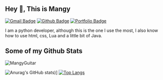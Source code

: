 ## Hey 👋, This is Mangy
[![Gmail Badge](https://img.shields.io/badge/-lalaguna2612@gmail.com-c14438?style=flat&logo=Gmail&logoColor=white&link=mailto:lalaguna2612@gmail.com)](mailto:lalaguna2612@gmail.com) [![Github Badge](https://img.shields.io/badge/-MangyGuitar-grey?style=flat&logo=github&logoColor=white&link=https://github.com/MangyGuitar/)](https://www.github.com/MangyGuitar/) [![Portfolio Badge](https://img.shields.io/badge/portfolio-web-blue?style=flat&link=https://mangy.netlify.app//)](https://mangy.netlify.app//) <p align='left'>I am a python developer, although this is the one I use the most, I also know how to use html, css, Lua and a little bit of Java.</p>
## Some of my Github Stats
<p align=left> <img src=https://komarev.com/ghpvc/?username=MangyGuitar alt=MangyGuitar /> </p>

![Anurag's GitHub stats](https://github-readme-stats.vercel.app/api?username=MangyGuitar&show_icons=true&theme=radical))]
[![Top Langs](https://github-readme-stats.vercel.app/api/top-langs/?username=MangyGuitar&layout=compact)](https://github.com/MangyGuitar/github-readme-stats)
